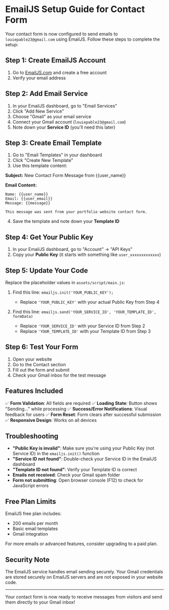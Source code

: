 # EmailJS Setup Guide for Contact Form

Your contact form is now configured to send emails to `louiepable23@gmail.com` using EmailJS. Follow these steps to complete the setup:

## Step 1: Create EmailJS Account

1. Go to [EmailJS.com](https://www.emailjs.com/) and create a free account
2. Verify your email address

## Step 2: Add Email Service

1. In your EmailJS dashboard, go to "Email Services"
2. Click "Add New Service"
3. Choose "Gmail" as your email service
4. Connect your Gmail account (`louiepable23@gmail.com`)
5. Note down your **Service ID** (you'll need this later)

## Step 3: Create Email Template

1. Go to "Email Templates" in your dashboard
2. Click "Create New Template"
3. Use this template content:

**Subject:** New Contact Form Message from {{user_name}}

**Email Content:**
```
Name: {{user_name}}
Email: {{user_email}}
Message: {{message}}

This message was sent from your portfolio website contact form.
```

4. Save the template and note down your **Template ID**

## Step 4: Get Your Public Key

1. In your EmailJS dashboard, go to "Account" → "API Keys"
2. Copy your **Public Key** (it starts with something like `user_xxxxxxxxxxxxx`)

## Step 5: Update Your Code

Replace the placeholder values in `assets/script/main.js`:

1. Find this line: `emailjs.init('YOUR_PUBLIC_KEY');`
   - Replace `'YOUR_PUBLIC_KEY'` with your actual Public Key from Step 4

2. Find this line: `emailjs.send('YOUR_SERVICE_ID', 'YOUR_TEMPLATE_ID', formData)`
   - Replace `'YOUR_SERVICE_ID'` with your Service ID from Step 2
   - Replace `'YOUR_TEMPLATE_ID'` with your Template ID from Step 3

## Step 6: Test Your Form

1. Open your website
2. Go to the Contact section
3. Fill out the form and submit
4. Check your Gmail inbox for the test message

## Features Included

✅ **Form Validation**: All fields are required
✅ **Loading State**: Button shows "Sending..." while processing
✅ **Success/Error Notifications**: Visual feedback for users
✅ **Form Reset**: Form clears after successful submission
✅ **Responsive Design**: Works on all devices

## Troubleshooting

- **"Public Key is invalid"**: Make sure you're using your Public Key (not Service ID) in the `emailjs.init()` function
- **"Service ID not found"**: Double-check your Service ID in the EmailJS dashboard
- **"Template ID not found"**: Verify your Template ID is correct
- **Emails not received**: Check your Gmail spam folder
- **Form not submitting**: Open browser console (F12) to check for JavaScript errors

## Free Plan Limits

EmailJS free plan includes:
- 200 emails per month
- Basic email templates
- Gmail integration

For more emails or advanced features, consider upgrading to a paid plan.

## Security Note

The EmailJS service handles email sending securely. Your Gmail credentials are stored securely on EmailJS servers and are not exposed in your website code.

---

Your contact form is now ready to receive messages from visitors and send them directly to your Gmail inbox!
